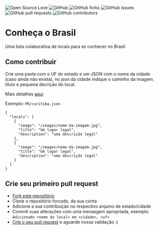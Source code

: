 ![Open Source Love](https://img.shields.io/badge/Open%20Source-%E2%9D%A4-red.svg)
![GitHub](https://img.shields.io/github/license/marcelabomfim/conheca-o-brasil.svg)
![GitHub forks](https://img.shields.io/github/forks/marcelabomfim/conheca-o-brasil.svg)
![GitHub issues](https://img.shields.io/github/issues/marcelabomfim/conheca-o-brasil.svg)
![GitHub pull requests](https://img.shields.io/github/issues-pr/marcelabomfim/conheca-o-brasil.svg)
![GitHub contributors](https://img.shields.io/github/contributors/marcelabomfim/conheca-o-brasil.svg)

# Conheça o Brasil

Uma lista colaborativa de locais para se conhecer no Brasil

## Como contribuir

Crie uma pasta com o UF do estado e um JSON com o nome da cidade (caso ainda não exista), no json da cidade indique o caminho da imagem, título e pequena decrição do local.

Mais detalhes [aqui](/CONTRIBUTING.md)

Exemplo: `PR/curitiba.json`
```
{
  "locals": [
    {
      "image": "/images/nome-da-imagem.jpg",
      "title": "Um lugar legal",
      "description": "uma descrição legal"
    },
    {
      "image": "/images/nome-da-imagem.jpg",
      "title": "Um lugar legal",
      "description": "uma descrição legal"
    }
  ]
}
```

## Crie seu primeiro pull request

- [Fork este repositório](https://help.github.com/articles/fork-a-repo/)
- Clone o repositório forcado, da sua conta
- Adicione a sua contribuição no respectivo arquivo de estado/cidade
- Commit suas alterações com uma menasgem apropriada, exemplo: `Adicionado <nome do local> em <cidade>, <uf>`
- [Crie o seu pull request](https://help.github.com/articles/creating-a-pull-request-from-a-fork/) e aguarde nossa validação :)
